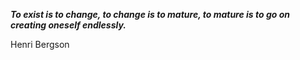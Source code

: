 _**To exist is to change, to change is to mature, to mature is to go on creating oneself endlessly.**_

Henri Bergson